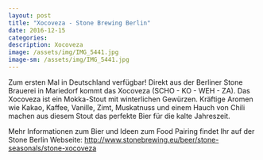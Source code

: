 ```yaml
---
layout: post
title: "Xocoveza - Stone Brewing Berlin"
date: 2016-12-15
categories:
description: Xocoveza
image: /assets/img/IMG_5441.jpg
image-sm: /assets/img/IMG_5441.jpg
---
```


Zum ersten Mal in Deutschland verfügbar! Direkt aus der Berliner Stone Brauerei in Mariedorf kommt das Xocoveza (SCHO - KO - WEH - ZA). 
Das Xocoveza ist ein Mokka-Stout mit winterlichen Gewürzen. Kräftige Aromen wie Kakao, Kaffee, Vanille, Zimt, Muskatnuss und 
einem Hauch von Chili machen aus diesem Stout das perfekte Bier für die kalte Jahreszeit.

Mehr Informationen zum Bier und Ideen zum Food Pairing findet Ihr auf der Stone Berlin Webseite: 
http://www.stonebrewing.eu/beer/stone-seasonals/stone-xocoveza
